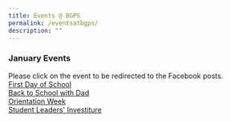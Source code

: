 ```yaml
---
title: Events @ BGPS
permalink: /eventsatbgps/
description: ""
---
```

### January Events

Please click on the event to be redirected to the Facebook posts. 
<br>[First Day of School](https://www.facebook.com/media/set/?vanity=100063517780837&set=a.624921746301746)</br>
[Back to School with Dad](https://www.facebook.com/media/set/?vanity=100063517780837&set=a.625657719561482)</br>
[Orientation Week](https://www.facebook.com/media/set/?vanity=100063517780837&set=a.626619256131995)</br>
[Student Leaders' Investiture](https://www.facebook.com/media/set/?vanity=100063517780837&set=a.628157195978201)</br>
